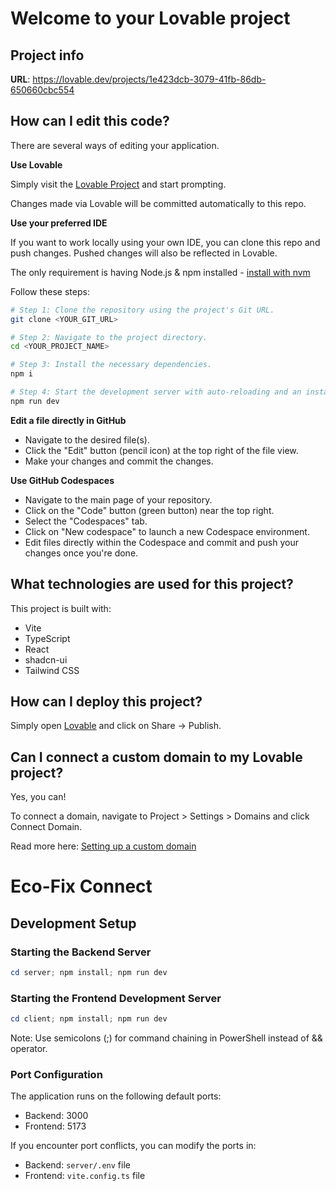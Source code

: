 # Welcome to your Lovable project

## Project info

**URL**: https://lovable.dev/projects/1e423dcb-3079-41fb-86db-650660cbc554

## How can I edit this code?

There are several ways of editing your application.

**Use Lovable**

Simply visit the [Lovable Project](https://lovable.dev/projects/1e423dcb-3079-41fb-86db-650660cbc554) and start prompting.

Changes made via Lovable will be committed automatically to this repo.

**Use your preferred IDE**

If you want to work locally using your own IDE, you can clone this repo and push changes. Pushed changes will also be reflected in Lovable.

The only requirement is having Node.js & npm installed - [install with nvm](https://github.com/nvm-sh/nvm#installing-and-updating)

Follow these steps:

```sh
# Step 1: Clone the repository using the project's Git URL.
git clone <YOUR_GIT_URL>

# Step 2: Navigate to the project directory.
cd <YOUR_PROJECT_NAME>

# Step 3: Install the necessary dependencies.
npm i

# Step 4: Start the development server with auto-reloading and an instant preview.
npm run dev
```

**Edit a file directly in GitHub**

- Navigate to the desired file(s).
- Click the "Edit" button (pencil icon) at the top right of the file view.
- Make your changes and commit the changes.

**Use GitHub Codespaces**

- Navigate to the main page of your repository.
- Click on the "Code" button (green button) near the top right.
- Select the "Codespaces" tab.
- Click on "New codespace" to launch a new Codespace environment.
- Edit files directly within the Codespace and commit and push your changes once you're done.

## What technologies are used for this project?

This project is built with:

- Vite
- TypeScript
- React
- shadcn-ui
- Tailwind CSS

## How can I deploy this project?

Simply open [Lovable](https://lovable.dev/projects/1e423dcb-3079-41fb-86db-650660cbc554) and click on Share -> Publish.

## Can I connect a custom domain to my Lovable project?

Yes, you can!

To connect a domain, navigate to Project > Settings > Domains and click Connect Domain.

Read more here: [Setting up a custom domain](https://docs.lovable.dev/tips-tricks/custom-domain#step-by-step-guide)

# Eco-Fix Connect

## Development Setup

### Starting the Backend Server
```powershell
cd server; npm install; npm run dev
```

### Starting the Frontend Development Server
```powershell
cd client; npm install; npm run dev
```

Note: Use semicolons (;) for command chaining in PowerShell instead of && operator.

### Port Configuration
The application runs on the following default ports:
- Backend: 3000
- Frontend: 5173

If you encounter port conflicts, you can modify the ports in:
- Backend: `server/.env` file
- Frontend: `vite.config.ts` file
